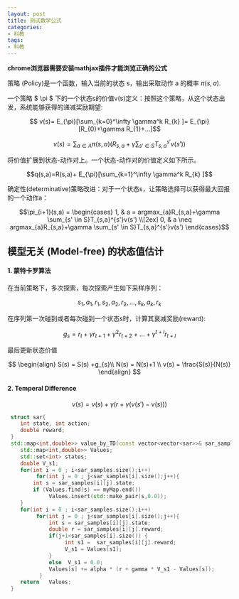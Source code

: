 ```yaml
---
layout: post
title: 测试数学公式
categories:
- 科教
tags:
- 科教
---
```

 **chrome浏览器需要安装mathjax插件才能浏览正确的公式**

策略 (Policy)是一个函数，输入当前的状态 s，输出采取动作 a 的概率 $\pi(s,a)$.

一个策略 \$ \pi \$ 下的一个状态s的价值v(s)定义：按照这个策略，从这个状态出发，系统能够获得的递减奖励期望:
<!--more-->

$$ v(s)= E_{\pi}[\sum_{k=0}^\infty \gamma^k R_{k} ]= E_{\pi}[R_{0}+\gamma R_{1}+...]$$

$$ v(s)= \sum_{a \in A}\pi(s,a)( R_{s,a}+\gamma\sum_{s' \in S}T_{s,a}^{s'}v(s') )$$

将价值扩展到状态-动作对上。一个状态-动作对的价值定义如下所示。

$$q(s,a)=R(s,a)+ E_{\pi}[\sum_{k=1}^\infty \gamma^k R_{k} ]$$

确定性(determinative)策略改进：对于一个状态s，让策略选择可以获得最大回报的一个动作a：

$$\pi_{i+1}(s,a) =
\begin{cases}
1,  & a = argmax_{a}R_{s,a}+\gamma \sum_{s' \in S}T_{s,a}^{s'}v(s') \\[2ex]
0,  & a \neq argmax_{a}R_{s,a}+\gamma \sum_{s' \in S}T_{s,a}^{s'}v(s') 
\end{cases}$$


## 模型无关 (Model-free) 的状态值估计
#### 1. 蒙特卡罗算法
 在当前策略下，多次探索，每次探索产生如下采样序列：

 $$ s_{1},a_{1},r_{1},s_{2},a_{2},r_{2},...,s_{k},a_{k},r_{k} $$

在序列第一次碰到或者每次碰到一个状态s时，计算其衰减奖励(reward):

$$ g_s= r_t+\gamma r_{t+1}+\gamma^2 r_{t+2}+...+\gamma^{t+l} r_{t+l}$$

最后更新状态价值

$$
\begin{align}
    S(s) = S(s) +g_{s}\\
    N(s) = N(s)+1 \\
    v(s) = \frac{S(s)}{N(s)}
\end{align}
$$

#### 2. Temperal Difference

$$ v(s) =  v(s)+\gamma (r + \gamma (v(s')-v(s)))$$

``` c++
 struct sar{
    int state, int action;
    double reward;
 }
 std::map<int,double>> value_by_TD(const vector<vector<sar>>& sar_samples,const double alpha,const double gamma){
    std::map<int,double>> Values;
    std::set<int> states;
    double V_s1;
    for(int i = 0 ; i<sar_samples.size();i++)
         for(int j = 0 ; j<sar_samples[i].size();j++){
        int s = sar_samples[i][j].state;  
        if (Values.find(s) == myMap.end()) 
             Values.insert(std::make_pair(s,0.0));  
    }
    for(int i = 0 ; i<sar_samples.size();i++)
         for(int j = 0 ; j<sar_samples[i].size();j++){
             int s = sar_samples[i][j].state;    
             double r = sar_samples[i][j].reward;   
             if(j+1<sar_samples[i].size()) {
                  int s1 =  sar_samples[i][j].reward;
                  V_s1 = Values[s1];
             }
             else  V_s1 = 0.0;
             Values[s] += alpha * (r + gamma * V_s1 - Values[s]);    
          }
    return   Values;    
 }
```